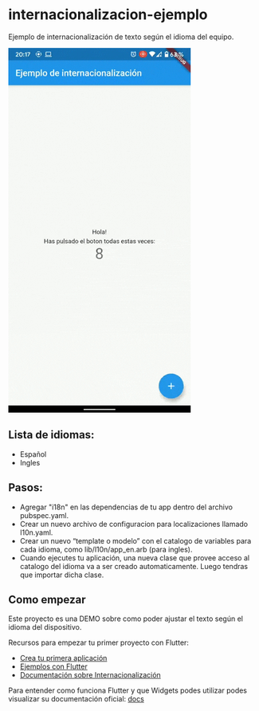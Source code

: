 # internacionalizacion-ejemplo

Ejemplo de internacionalización de texto según el idioma del equipo.

<img src="./video/preview.gif">

## Lista de idiomas:
- Español
- Ingles

## Pasos:
- Agregar "i18n" en las dependencias de tu app dentro del archivo pubspec.yaml.
- Crear un nuevo archivo de configuracion para localizaciones llamado l10n.yaml.
- Crear un nuevo “template o modelo” con el catalogo de variables para cada idioma, como lib/l10n/app_en.arb (para ingles).
- Cuando ejecutes tu aplicación, una nueva clase que provee acceso al catalogo del idioma va a ser creado automaticamente. Luego tendras que importar dicha clase.


## Como empezar

Este proyecto es una DEMO sobre como poder ajustar el texto según el idioma del dispositivo.

Recursos para empezar tu primer proyecto con Flutter:

- [Crea tu primera aplicación](https://flutter.dev/docs/get-started/codelab)
- [Ejemplos con Flutter](https://flutter.dev/docs/cookbook)
- [Documentación sobre Internacionalización](https://docs.google.com/document/d/10e0saTfAv32OZLRmONy866vnaw0I2jwL8zukykpgWBc/edit#)

Para entender como funciona Flutter y que Widgets podes utilizar podes visualizar su documentación oficial:
[docs](https://flutter.dev/docs)
